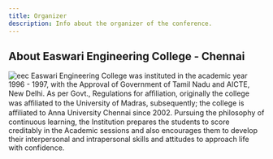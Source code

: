 ```yaml
---
title: Organizer
description: Info about the organizer of the conference.
---
```


## About Easwari Engineering College - Chennai

![eec](/EEC_ICON.webp)
Easwari Engineering College was instituted in the academic year 1996 - 1997, with the Approval of Government of Tamil Nadu and AICTE, New Delhi. As per Govt., Regulations for aﬃliation, originally the college was aﬃliated to the University of Madras, subsequently; the college is aﬃliated to Anna University Chennai since 2002. Pursuing the philosophy of continuous learning, the Institution prepares the students to score creditably in the Academic sessions and also encourages them to develop their interpersonal and intrapersonal skills and attitudes to approach life with confidence.


